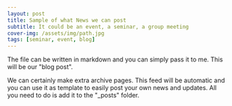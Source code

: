 ```yaml
---
layout: post
title: Sample of what News we can post
subtitle: It could be an event, a seminar, a group meeting
cover-img: /assets/img/path.jpg
tags: [seminar, event, blog]
---
```


The file can be written in markdown and you can simply pass it to me. This will be our "blog post".

We can certainly make extra archive pages. This feed will be automatic and you can use it as template to easily post your own news and updates. All you need to do is add it to the "_posts" folder.
